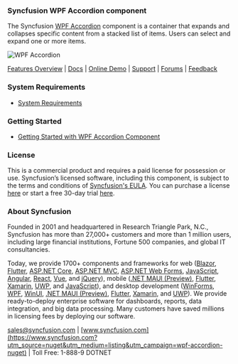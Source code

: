 ### Syncfusion WPF Accordion component
The Syncfusion [WPF Accordion](https://www.syncfusion.com/wpf-controls/accordion?utm_source=nuget&utm_medium=listing&utm_campaign=wpf-accordion-nuget) component is a container that expands and collapses specific content from a stacked list of items. Users can select and expand one or more items.

![WPF Accordion](https://cdn.syncfusion.com/nuget-readme/wpf/wpf-accordion.png)

[Features Overview](https://www.syncfusion.com/wpf-controls/accordion?utm_source=nuget&utm_medium=listing&utm_campaign=wpf-accordion-nuget) | [Docs](https://help.syncfusion.com/wpf/accordion/getting-started?utm_source=nuget&utm_medium=listing&utm_campaign=wpf-accordion-nuget) | [Online Demo](https://github.com/syncfusion/wpf-demos?utm_source=nuget&utm_medium=listing&utm_campaign=wpf-accordion-nuget) | [Support](https://www.syncfusion.com/support/directtrac/incidents/newincident?utm_source=nuget&utm_medium=listing&utm_campaign=wpf-accordion-nuget) | [Forums](https://www.syncfusion.com/forums/wpf?utm_source=nuget&utm_medium=listing&utm_campaign=wpf-accordion-nuget) | [Feedback](https://www.syncfusion.com/feedback/wpf?utm_source=nuget&utm_medium=listing&utm_campaign=wpf-accordion-nuget)

### System Requirements

* [System Requirements](https://help.syncfusion.com/wpf/installation/system-requirements?utm_source=nuget&utm_medium=listing&utm_campaign=wpf-accordion-nuget)

### Getting Started

* [Getting Started with WPF Accordion Component](https://help.syncfusion.com/wpf/propertygrid/getting-started?utm_source=nuget&utm_medium=listing&utm_campaign=wpf-accordion-nuget)

### License

This is a commercial product and requires a paid license for possession or use. Syncfusion’s licensed software, including this component, is subject to the terms and conditions of [Syncfusion's EULA](https://www.syncfusion.com/eula/es/?utm_source=nuget&utm_medium=listing&utm_campaign=wpf-accordion-nuget). You can purchase a license [here](https://www.syncfusion.com/sales/products?utm_source=nuget&utm_medium=listing&utm_campaign=wpf-accordion-nuget) or start a free 30-day trial [here](https://www.syncfusion.com/account/manage-trials/start-trials?utm_source=nuget&utm_medium=listing&utm_campaign=wpf-accordion-nuget).

### About Syncfusion

Founded in 2001 and headquartered in Research Triangle Park, N.C., Syncfusion has more than 27,000+ customers and more than 1 million users, including large financial institutions, Fortune 500 companies, and global IT consultancies.
 
Today, we provide 1700+ components and frameworks for web ([Blazor](https://www.syncfusion.com/blazor-components?utm_source=nuget&utm_medium=listing&utm_campaign=wpf-accordion-nuget), [Flutter](https://www.syncfusion.com/flutter-widgets?utm_source=nuget&utm_medium=listing&utm_campaign=wpf-accordion-nuget), [ASP.NET Core](https://www.syncfusion.com/aspnet-core-ui-controls?utm_source=nuget&utm_medium=listing&utm_campaign=wpf-accordion-nuget), [ASP.NET MVC](https://www.syncfusion.com/aspnet-mvc-ui-controls?utm_source=nuget&utm_medium=listing&utm_campaign=wpf-accordion-nuget), [ASP.NET Web Forms](https://www.syncfusion.com/jquery/aspnet-webforms-ui-controls?utm_source=nuget&utm_medium=listing&utm_campaign=wpf-accordion-nuget), [JavaScript](https://www.syncfusion.com/javascript-ui-controls?utm_source=nuget&utm_medium=listing&utm_campaign=wpf-accordion-nuget), [Angular](https://www.syncfusion.com/angular-ui-components?utm_source=nuget&utm_medium=listing&utm_campaign=wpf-accordion-nuget), [React](https://www.syncfusion.com/react-ui-components?utm_source=nuget&utm_medium=listing&utm_campaign=wpf-accordion-nuget), [Vue](https://www.syncfusion.com/vue-ui-components?utm_source=nuget&utm_medium=listing&utm_campaign=wpf-accordion-nuget), and [jQuery](https://www.syncfusion.com/jquery-ui-widgets?utm_source=nuget&utm_medium=listing&utm_campaign=wpf-accordion-nuget)), mobile ([.NET MAUI (Preview)](https://www.syncfusion.com/maui-controls?utm_source=nuget&utm_medium=listing&utm_campaign=wpf-accordion-nuget), [Flutter](https://www.syncfusion.com/flutter-widgets?utm_source=nuget&utm_medium=listing&utm_campaign=wpf-accordion-nuget), [Xamarin](https://www.syncfusion.com/xamarin-ui-controls?utm_source=nuget&utm_medium=listing&utm_campaign=wpf-accordion-nuget), [UWP](https://www.syncfusion.com/uwp-ui-controls?utm_source=nuget&utm_medium=listing&utm_campaign=wpf-accordion-nuget), and [JavaScript](https://www.syncfusion.com/javascript-ui-controls?utm_source=nuget&utm_medium=listing&utm_campaign=wpf-accordion-nuget)), and desktop development ([WinForms](https://www.syncfusion.com/winforms-ui-controls?utm_source=nuget&utm_medium=listing&utm_campaign=wpf-accordion-nuget), [WPF](https://www.syncfusion.com/wpf-controls?utm_source=nuget&utm_medium=listing&utm_campaign=wpf-accordion-nuget), [WinUI](https://www.syncfusion.com/winui-controls?utm_source=nuget&utm_medium=listing&utm_campaign=wpf-accordion-nuget), [.NET MAUI (Preview)](https://www.syncfusion.com/maui-controls?utm_source=nuget&utm_medium=listing&utm_campaign=wpf-accordion-nuget), [Flutter](https://www.syncfusion.com/flutter-widgets?utm_source=nuget&utm_medium=listing&utm_campaign=wpf-accordion-nuget), [Xamarin](https://www.syncfusion.com/xamarin-ui-controls?utm_source=nuget&utm_medium=listing&utm_campaign=wpf-accordion-nuget), and [UWP](https://www.syncfusion.com/uwp-ui-controls?utm_source=nuget&utm_medium=listing&utm_campaign=wpf-accordion-nuget)). We provide ready-to-deploy enterprise software for dashboards, reports, data integration, and big data processing. Many customers have saved millions in licensing fees by deploying our software.

[sales@syncfusion.com](mailto:sales@syncfusion.com?Subject=Syncfusion%20WPF%20Accordion%20-%20NuGet) | [www.syncfusion.com](https://www.syncfusion.com?utm_source=nuget&utm_medium=listing&utm_campaign=wpf-accordion-nuget) | Toll Free: 1-888-9 DOTNET


